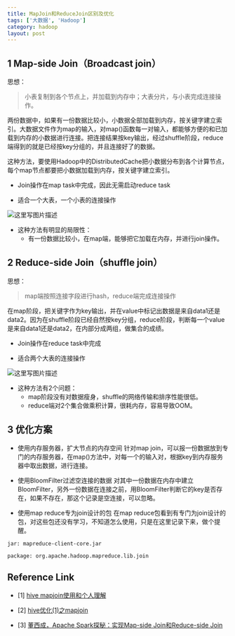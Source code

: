 ```yaml
---
title: MapJoin和ReduceJoin区别及优化
tags: ['大数据', 'Hadoop']
category: hadoop
layout: post
---
```


##  1 Map-side Join（Broadcast join）
思想：
> 小表复制到各个节点上，并加载到内存中；大表分片，与小表完成连接操作。

两份数据中，如果有一份数据比较小，小数据全部加载到内存，按关键字建立索引。大数据文件作为map的输入，对map()函数每一对输入，都能够方便的和已加载到内存的小数据进行连接。把连接结果按key输出，经过shuffle阶段，reduce端得到的就是已经按key分组的，并且连接好了的数据。

这种方法，要使用Hadoop中的DistributedCache把小数据分布到各个计算节点，每个map节点都要把小数据加载到内存，按关键字建立索引。

- Join操作在map task中完成，因此无需启动reduce task

- 适合一个大表，一个小表的连接操作

![这里写图片描述](https://github.com/buildupchao/ImgStore/blob/master/blog/2017-11-18-1.png?raw=true)

- 这种方法有明显的局限性：
	- 有一份数据比较小，在map端，能够把它加载在内存，并进行join操作。

## 2 Reduce-side Join（shuffle join）
思想：
> map端按照连接字段进行hash，reduce端完成连接操作

在map阶段，把关键字作为key输出，并在value中标记出数据是来自data1还是data2。因为在shuffle阶段已经自然按key分组，reduce阶段，判断每一个value是来自data1还是data2，在内部分成两组，做集合的成绩。

- Join操作在reduce task中完成

- 适合两个大表的连接操作

![这里写图片描述](https://github.com/buildupchao/ImgStore/blob/master/blog/2017-11-18-2.png?raw=true)

- 这种方法有2个问题：
	- map阶段没有对数据瘦身，shuffle的网络传输和排序性能很低。
	- reduce端对2个集合做乘积计算，很耗内存，容易导致OOM。

## 3 优化方案

- 使用内存服务器，扩大节点的内存空间
针对map join，可以报一份数据放到专门的内存服务器，在map()方法中，对每一个的输入对，根据key到内存服务器中取出数据，进行连接。

- 使用BloomFilter过滤空连接的数据
对其中一份数据在内存中建立BloomFilter，另外一份数据在连接之前，用BloomFilter判断它的key是否存在，如果不存在，那这个记录是空连接，可以忽略。

- 使用map reduce专为join设计的包
在map reduce包看到有专门为join设计的包，对这些包还没有学习，不知道怎么使用，只是在这里记录下来，做个提醒。

```
jar: mapreduce-client-core.jar

package: org.apache.hadoop.mapreduce.lib.join
```

## Reference Link
- [1] [hive mapjoin使用和个人理解](http://blog.csdn.net/liuj2511981/article/details/8616730)

- [2] [hive优化(1)之mapjoin](http://blog.csdn.net/lpxuan151009/article/details/7956544)

- [3] [董西成，Apache Spark探秘：实现Map-side Join和Reduce-side Join](http://dongxicheng.org/framework-on-yarn/apache-spark-join-two-tables/)
